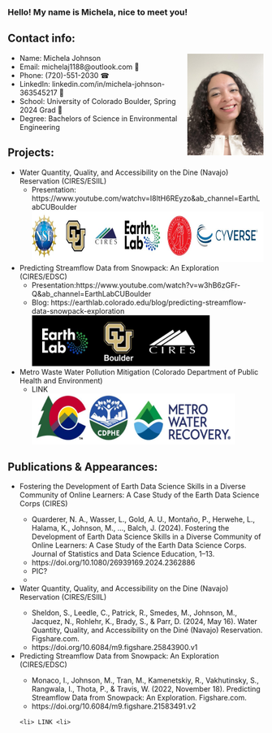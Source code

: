 ### Hello! My name is Michela, nice to meet you! 





## Contact info:
<img src="headshot.jpg" width="150" height= "200"
img align="right"  />
<ul> 
<li> Name: Michela Johnson </li>
<li> Email: michelaj1188@outlook.com 📩</li>
<li> Phone: (720)-551-2030 ☎ </li>
<li> LinkedIn: linkedin.com/in/michela-johnson-363545217 📸 </li>
<li> School: University of Colorado Boulder, Spring 2024 Grad 🐃 </li>
<li> Degree: Bachelors of Science in Environmental Engineering </li>
</ul>



## Projects:
<ul> 
<li> Water Quantity, Quality, and Accessibility on the Dine (Navajo) Reservation (CIRES/ESIIL)
  <ul> 
    <li> Presentation: https://www.youtube.com/watchv=I8ltH6REyzo&ab_channel=EarthLabCUBoulder </li> 
      <img src="LogoESIIL.JPG" 
        Height = "100" Width = "550"
</ul>
    </ul>

<li> Predicting Streamflow Data from Snowpack: An Exploration (CIRES/EDSC) 
 <ul>
    <li> Presentation:https://www.youtube.com/watch?v=w3hB6zGFr-Q&ab_channel=EarthLabCUBoulder </li>
  <li> Blog: https://earthlab.colorado.edu/blog/predicting-streamflow-data-snowpack-exploration </li>
      <img src="EarthLab.JPG" 
        Height = "100" Width = "350"
       </ul>
         </ul>


<li> Metro Waste Water Pollution Mitigation (Colorado Department of Public Health and Environment) 
   <ul> 
    <li> LINK </li>
       <img src="LogoMWW.JPG" 
        Height = "100" Width = "400"
</ul>
</ul>
</ul>


## Publications & Appearances:
<ul> 
<li> Fostering the Development of Earth Data Science Skills in a Diverse Community of Online Learners: A Case Study of the Earth Data Science Corps (CIRES) </li>
  <ul> 
    <li> Quarderer, N. A., Wasser, L., Gold, A. U., Montaño, P., Herwehe, L., Halama, K., Johnson, M., ..., Balch, J. (2024). Fostering the Development of Earth Data Science Skills in a Diverse Community of Online Learners: A Case Study of the Earth Data Science Corps. Journal of Statistics and Data Science Education, 1–13. <li>
      https://doi.org/10.1080/26939169.2024.2362886 
    <li> PIC? <li>
  </ul>
<li> Water Quantity, Quality, and Accessibility on the Dine (Navajo) Reservation (CIRES/ESIIL) </li>
  <ul> 
    <li> Sheldon, S., Leedle, C., Patrick, R., Smedes, M., Johnson, M., Jacquez, N., Rohlehr, K., Brady, S., & Parr, D. (2024, May 16). Water Quantity, Quality, and Accessibility on the Diné (Navajo) Reservation. Figshare.com. <li>
      https://doi.org/10.6084/m9.figshare.25843900.v1 
  </ul>
<li> Predicting Streamflow Data from Snowpack: An Exploration (CIRES/EDSC) </li>
  <ul>
  <li> Monaco, I., Johnson, M., Tran, M., Kamenetskiy, R., Vakhutinsky, S., Rangwala, I., Thota, P., & Travis, W. (2022, November 18). Predicting Streamflow Data from Snowpack: An Exploration. Figshare.com. <li>
  https://doi.org/10.6084/m9.figshare.21583491.v2 
  </ul>
   
    <li> LINK <li>
  </ul>
</ul>

